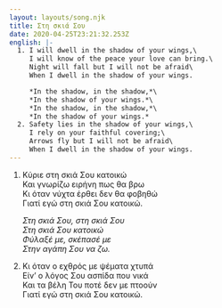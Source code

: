 ```yaml
---
layout: layouts/song.njk
title: Στη σκιά Σου
date: 2020-04-25T23:21:32.253Z
english: |-
  1. I will dwell in the shadow of your wings,\
     I will know of the peace your love can bring.\
     Night will fall but I will not be afraid\
     When I dwell in the shadow of your wings.

     *In the shadow, in the shadow,*\
     *In the shadow of your wings.*\
     *In the shadow, in the shadow,*\
     *In the shadow of your wings.*
  2. Safety lies in the shadow of your wings,\
     I rely on your faithful covering;\
     Arrows fly but I will not be afraid\
     When I dwell in the shadow of your wings.
---
```

1. Κύριε στη σκιά Σου κατοικώ\
   Και γνωρίζω ειρήνη πως θα βρω\
   Κι όταν νύχτα έρθει δεν θα φοβηθώ\
   Γιατί εγώ στη σκιά Σου κατοικώ.

   *Στη σκιά Σου, στη σκιά Σου\
   Στη σκιά Σου κατοικώ\
   Φύλαξέ με, σκέπασέ με\
   Στην αγάπη Σου να ζω.*
2. Κι όταν ο εχθρός με ψέματα χτυπά\
   Είν’ ο λόγος Σου ασπίδα που νικά\
   Και τα βέλη Του ποτέ δεν με πτοούν\
   Γιατί εγώ στη σκιά Σου κατοικώ.